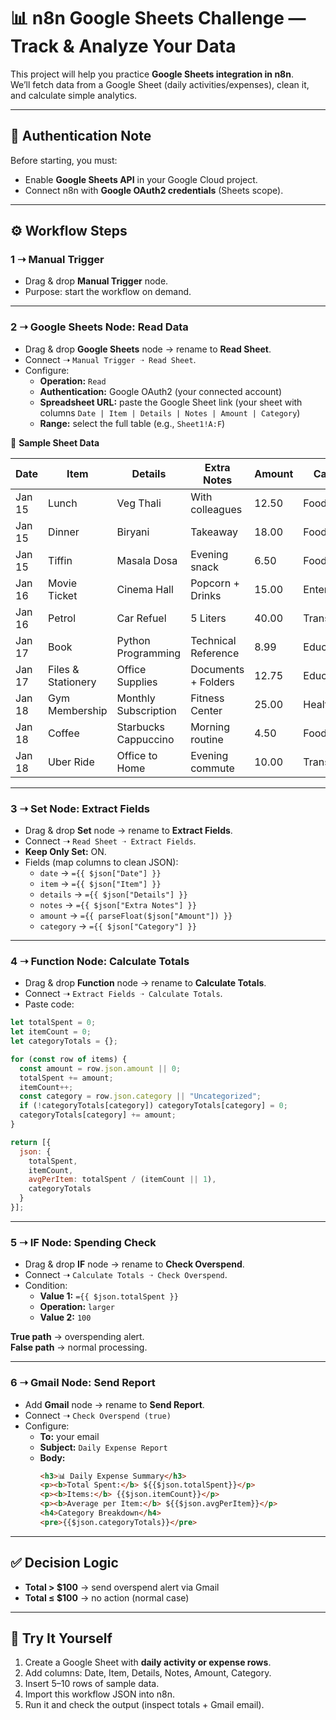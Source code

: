 # 📊 n8n Google Sheets Challenge — Track & Analyze Your Data

This project will help you practice **Google Sheets integration in n8n**.  
We’ll fetch data from a Google Sheet (daily activities/expenses), clean it, and calculate simple analytics.

---

## 🔑 Authentication Note
Before starting, you must:
- Enable **Google Sheets API** in your Google Cloud project.
- Connect n8n with **Google OAuth2 credentials** (Sheets scope).

---

## ⚙️ Workflow Steps

### 1 ➝ Manual Trigger
- Drag & drop **Manual Trigger** node.  
- Purpose: start the workflow on demand.

---

### 2 ➝ Google Sheets Node: Read Data
- Drag & drop **Google Sheets** node → rename to **Read Sheet**.  
- Connect ➝ `Manual Trigger ➝ Read Sheet`.  
- Configure:
  - **Operation:** `Read`  
  - **Authentication:** Google OAuth2 (your connected account)  
  - **Spreadsheet URL:** paste the Google Sheet link (your sheet with columns `Date | Item | Details | Notes | Amount | Category`)  
  - **Range:** select the full table (e.g., `Sheet1!A:F`)  

📄 **Sample Sheet Data**

| Date    | Item            | Details                 | Extra Notes          | Amount | Category       |
|---------|-----------------|-------------------------|----------------------|--------|----------------|
| Jan 15  | Lunch           | Veg Thali               | With colleagues      | 12.50  | Food           |
| Jan 15  | Dinner          | Biryani                 | Takeaway             | 18.00  | Food           |
| Jan 15  | Tiffin          | Masala Dosa             | Evening snack        | 6.50   | Food           |
| Jan 16  | Movie Ticket    | Cinema Hall             | Popcorn + Drinks     | 15.00  | Entertainment  |
| Jan 16  | Petrol          | Car Refuel              | 5 Liters             | 40.00  | Transport      |
| Jan 17  | Book            | Python Programming      | Technical Reference  | 8.99   | Education      |
| Jan 17  | Files & Stationery | Office Supplies     | Documents + Folders  | 12.75  | Education      |
| Jan 18  | Gym Membership  | Monthly Subscription    | Fitness Center       | 25.00  | Health         |
| Jan 18  | Coffee          | Starbucks Cappuccino    | Morning routine      | 4.50   | Food           |
| Jan 18  | Uber Ride       | Office to Home          | Evening commute      | 10.00  | Transport      |

---

### 3 ➝ Set Node: Extract Fields
- Drag & drop **Set** node → rename to **Extract Fields**.  
- Connect ➝ `Read Sheet ➝ Extract Fields`.  
- **Keep Only Set:** ON.  
- Fields (map columns to clean JSON):
  - `date` → `={{ $json["Date"] }}`
  - `item` → `={{ $json["Item"] }}`
  - `details` → `={{ $json["Details"] }}`
  - `notes` → `={{ $json["Extra Notes"] }}`
  - `amount` → `={{ parseFloat($json["Amount"]) }}`
  - `category` → `={{ $json["Category"] }}`

---

### 4 ➝ Function Node: Calculate Totals
- Drag & drop **Function** node → rename to **Calculate Totals**.  
- Connect ➝ `Extract Fields ➝ Calculate Totals`.  
- Paste code:

```js
let totalSpent = 0;
let itemCount = 0;
let categoryTotals = {};

for (const row of items) {
  const amount = row.json.amount || 0;
  totalSpent += amount;
  itemCount++;
  const category = row.json.category || "Uncategorized";
  if (!categoryTotals[category]) categoryTotals[category] = 0;
  categoryTotals[category] += amount;
}

return [{
  json: {
    totalSpent,
    itemCount,
    avgPerItem: totalSpent / (itemCount || 1),
    categoryTotals
  }
}];
```

---

### 5 ➝ IF Node: Spending Check
- Drag & drop **IF** node → rename to **Check Overspend**.  
- Connect ➝ `Calculate Totals ➝ Check Overspend`.  
- Condition:
  - **Value 1:** `={{ $json.totalSpent }}`  
  - **Operation:** `larger`  
  - **Value 2:** `100`  

**True path** → overspending alert.  
**False path** → normal processing.

---

### 6 ➝ Gmail Node: Send Report
- Add **Gmail** node → rename to **Send Report**.  
- Connect ➝ `Check Overspend (true)`  
- Configure:
  - **To:** your email  
  - **Subject:** `Daily Expense Report`  
  - **Body:**  
    ```html
    <h3>📊 Daily Expense Summary</h3>
    <p><b>Total Spent:</b> ${{$json.totalSpent}}</p>
    <p><b>Items:</b> {{$json.itemCount}}</p>
    <p><b>Average per Item:</b> ${{$json.avgPerItem}}</p>
    <h4>Category Breakdown</h4>
    <pre>{{$json.categoryTotals}}</pre>
    ```

---

## ✅ Decision Logic
- **Total > $100** → send overspend alert via Gmail  
- **Total ≤ $100** → no action (normal case)  

---

## 🎯 Try It Yourself
1. Create a Google Sheet with **daily activity or expense rows**.  
2. Add columns: Date, Item, Details, Notes, Amount, Category.  
3. Insert 5–10 rows of sample data.  
4. Import this workflow JSON into n8n.  
5. Run it and check the output (inspect totals + Gmail email).  
